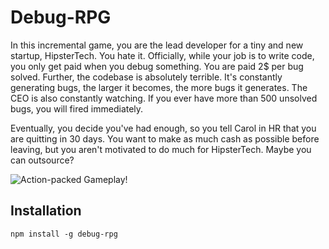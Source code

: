 # Debug-RPG

In this incremental game, you are the lead developer for a tiny and new startup, HipsterTech.
You hate it. Officially, while your job is to write code, you only get paid when you debug something. You are paid 2$ per bug solved.
Further, the codebase is absolutely terrible. It's constantly generating bugs, the larger it becomes, the more bugs it generates. The CEO is also constantly watching. If you ever have more than 500 unsolved bugs, you will fired immediately.

Eventually, you decide you've had enough, so you tell Carol in HR that you are quitting in 30 days. You want to make as much cash as possible before leaving, but you aren't motivated to do much for HipsterTech. Maybe you can outsource?

![Action-packed Gameplay!](http://nigelmnz.com/images/debug-rpg.png)

## Installation

    npm install -g debug-rpg

